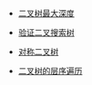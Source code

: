 - [二叉树最大深度](../202006/20200609.js)

- [验证二叉搜索树](../202006/20200610.js)

- [对称二叉树](../202006/2020061002.js)

- [二叉树的层序遍历](../202006/20200611.js)
